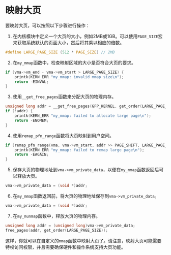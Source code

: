# 映射大页
要映射大页，可以按照以下步骤进行操作：

1. 在内核模块中定义一个大页的大小，例如2MB或1GB。可以使用`PAGE_SIZE`宏来获取系统默认的页面大小，然后将其乘以相应的倍数。

```c
#define LARGE_PAGE_SIZE (512 * PAGE_SIZE) // 2MB
```

2. 在`my_mmap`函数中，检查映射区域的大小是否符合大页的要求。

```c
if (vma->vm_end - vma->vm_start > LARGE_PAGE_SIZE) {
    printk(KERN_ERR "my_mmap: invalid mmap size\n");
    return -EINVAL;
}
```

3. 使用`__get_free_pages`函数来分配大页的物理内存。

```c
unsigned long addr = __get_free_pages(GFP_KERNEL, get_order(LARGE_PAGE_SIZE));
if (!addr) {
    printk(KERN_ERR "my_mmap: failed to allocate large page\n");
    return -ENOMEM;
}
```

4. 使用`remap_pfn_range`函数将大页映射到用户空间。

```c
if (remap_pfn_range(vma, vma->vm_start, addr >> PAGE_SHIFT, LARGE_PAGE_SIZE, vma->vm_page_prot)) {
    printk(KERN_ERR "my_mmap: failed to remap large page\n");
    return -EAGAIN;
}
```

5. 保存大页的物理地址到`vma->vm_private_data`，以便在`my_mmap`函数返回后可以释放大页。

```c
vma->vm_private_data = (void *)addr;
```

6. 在`my_mmap`函数返回前，将大页的物理地址保存到`vma->vm_private_data`。

```c
vma->vm_private_data = (void *)addr;
```

7. 在`my_munmap`函数中，释放大页的物理内存。

```c
unsigned long addr = (unsigned long)vma->vm_private_data;
free_pages(addr, get_order(LARGE_PAGE_SIZE));
```

这样，你就可以在自定义的`mmap`函数中映射大页了。请注意，映射大页可能需要特权访问权限，并且需要确保硬件和操作系统支持大页功能。
